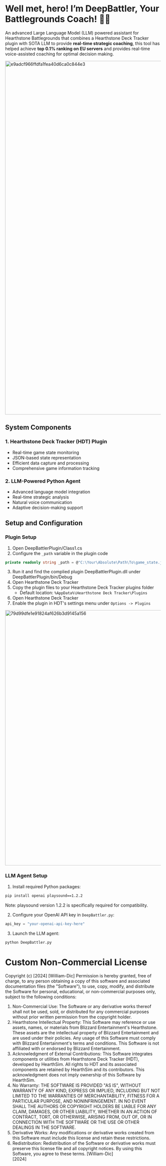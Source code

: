 # Well met, hero! I’m DeepBattler, Your Battlegrounds Coach! 🍻🍻

An advanced Large Language Model (LLM) powered assistant for Hearthstone Battlegrounds that combines a Hearthstone Deck Tracker plugin with SOTA LLM to provide **real-time strategic coaching**, this tool has helped achieve **top 0.1% ranking on EU servers** and provides real-time voice-assisted coaching for optimal decision making.

<img width="1143" alt="e9adcf966ffdfa1fea40d6ca0c844e3" src="https://github.com/user-attachments/assets/daff2ce4-c499-4b9f-8232-8819e4f3e6da" />

## System Components

### 1. Hearthstone Deck Tracker (HDT) Plugin
- Real-time game state monitoring
- JSON-based state representation
- Efficient data capture and processing
- Comprehensive game information tracking

### 2. LLM-Powered Python Agent
- Advanced language model integration
- Real-time strategic analysis
- Natural voice communication
- Adaptive decision-making support

## Setup and Configuration

### Plugin Setup
1. Open DeepBattlerPlugin/Class1.cs
2. Configure the `_path` variable in the plugin code
```csharp
private readonly string _path = @"C:\Your\Absolute\Path\To\game_state.json";
```
3. Run it and find the complied plugin DeepBattlerPlugin.dll under DeepBattlerPlugin/bin/Debug
4. Open Hearthstone Deck Tracker
5. Copy the plugin files to your Hearthstone Deck Tracker plugins folder
   - Default location: `%AppData%\Hearthstone Deck Tracker\Plugins`
6. Open Hearthstone Deck Tracker
7. Enable the plugin in HDT's settings menu under `Options -> Plugins`
 <img width="825" alt="79d99dfe1e91824af626b3d9145a156" src="https://github.com/user-attachments/assets/23f41637-d517-4b79-87d5-cc6e5009ac24" />
 
### LLM Agent Setup
1. Install required Python packages:
```bash
pip install openai playsound==1.2.2
```
Note: playsound version 1.2.2 is specifically required for compatibility.

2. Configure your OpenAI API key in `DeepBattler.py`:
```python
api_key = "your-openai-api-key-here"
```

3. Launch the LLM agent:
```bash
python DeepBattler.py
```

# Custom Non-Commercial License
Copyright (c) [2024] [William-Dic]
Permission is hereby granted, free of charge, to any person obtaining a copy
of this software and associated documentation files (the "Software"), to use,
copy, modify, and distribute the Software for personal, educational, or
non-commercial purposes only, subject to the following conditions:
1. Non-Commercial Use:
   The Software or any derivative works thereof shall not be used, sold, or distributed for any commercial purposes without prior written permission from the copyright holder.
2. Hearthstone Intellectual Property:
   This Software may reference or use assets, names, or materials from Blizzard Entertainment's Hearthstone. These assets are the intellectual property of Blizzard Entertainment and are used under their policies. Any usage of this Software must comply with Blizzard Entertainment's terms and conditions. This Software is not affiliated with or endorsed by Blizzard Entertainment.
3. Acknowledgment of External Contributions:
   This Software integrates components or utilities from Hearthstone Deck Tracker (HDT), developed by HearthSim. All rights to HDT and its associated components are retained by HearthSim and its contributors. This acknowledgment does not imply ownership of this Software by HearthSim.
4. No Warranty:
   THE SOFTWARE IS PROVIDED "AS IS", WITHOUT WARRANTY OF ANY KIND, EXPRESS OR IMPLIED, INCLUDING BUT NOT LIMITED TO THE WARRANTIES OF MERCHANTABILITY, FITNESS FOR A PARTICULAR PURPOSE, AND NONINFRINGEMENT. IN NO EVENT SHALL THE AUTHORS OR COPYRIGHT HOLDERS BE LIABLE FOR ANY CLAIM, DAMAGES, OR OTHER LIABILITY, WHETHER IN AN ACTION OF CONTRACT, TORT, OR OTHERWISE, ARISING FROM, OUT OF, OR IN CONNECTION WITH THE SOFTWARE OR THE USE OR OTHER DEALINGS IN THE SOFTWARE.
5. Derivative Works:
   Any modifications or derivative works created from this Software must include this license and retain these restrictions.
6. Redistribution:
   Redistribution of the Software or derivative works must preserve this license file and all copyright notices.
By using this Software, you agree to these terms.
[William-Dic]  
[2024]
